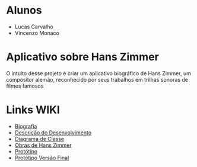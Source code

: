 # Alunos
- Lucas Carvalho
- Vincenzo Monaco

# Aplicativo sobre Hans Zimmer

O intuito desse projeto é criar um aplicativo biográfico de Hans Zimmer, um compositor alemão, reconhecido por seus trabalhos em trilhas sonoras de filmes famosos

# Links WIKI
- <a href="https://github.com/Meira-Lucas/Hans-Zimmer-APP/wiki/Biografia-de-Hans-Zimmer">Biografia</a>
- <a href="https://github.com/Meira-Lucas/Hans-Zimmer-APP/wiki/Descri%C3%A7%C3%A3o-do-Desenvolvimento">Descrição do Desenvolvimento</a>
- <a href="https://github.com/Meira-Lucas/Hans-Zimmer-APP/wiki/Diagrama-de-Classe">Diagrama de Classe</a>
- <a href="https://github.com/Meira-Lucas/Hans-Zimmer-APP/wiki/Obras">Obras de Hans Zimmer</a>
- <a href="https://github.com/Meira-Lucas/Hans-Zimmer-APP/wiki/Prot%C3%B3tipo">Protótipo</a>
- <a href="https://github.com/Meira-Lucas/Hans-Zimmer-APP/wiki/Prot%C3%B3tipo-Vers%C3%A3o-Final">Protótipo Versão Final</a>
